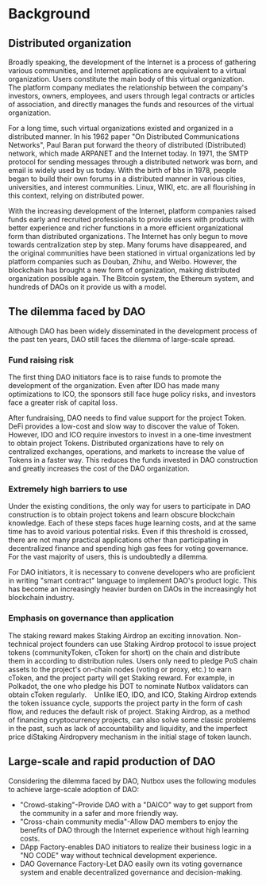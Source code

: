 # Background

## Distributed organization

Broadly speaking, the development of the Internet is a process of gathering various communities, and Internet applications are equivalent to a virtual organization. Users constitute the main body of this virtual organization. The platform company mediates the relationship between the company's investors, owners, employees, and users through legal contracts or articles of association, and directly manages the funds and resources of the virtual organization.

For a long time, such virtual organizations existed and organized in a distributed manner. In his 1962 paper "On Distributed Communications Networks", Paul Baran put forward the theory of distributed (Distributed) network, which made ARPANET and the Internet today. In 1971, the SMTP protocol for sending messages through a distributed network was born, and email is widely used by us today. With the birth of bbs in 1978, people began to build their own forums in a distributed manner in various cities, universities, and interest communities. Linux, WIKI, etc. are all flourishing in this context, relying on distributed power.

With the increasing development of the Internet, platform companies raised funds early and recruited professionals to provide users with products with better experience and richer functions in a more efficient organizational form than distributed organizations. The Internet has only begun to move towards centralization step by step. Many forums have disappeared, and the original communities have been stationed in virtual organizations led by platform companies such as Douban, Zhihu, and Weibo. However, the blockchain has brought a new form of organization, making distributed organization possible again. The Bitcoin system, the Ethereum system, and hundreds of DAOs on it provide us with a model. 

## The dilemma faced by DAO

Although DAO has been widely disseminated in the development process of the past ten years, DAO still faces the dilemma of large-scale spread.

### Fund raising risk

The first thing DAO initiators face is to raise funds to promote the development of the organization. Even after IDO has made many optimizations to ICO, the sponsors still face huge policy risks, and investors face a greater risk of capital loss.

After fundraising, DAO needs to find value support for the project Token. DeFi provides a low-cost and slow way to discover the value of Token. However, IDO and ICO require investors to invest in a one-time investment to obtain project Tokens. Distributed organizations have to rely on centralized exchanges, operations, and markets to increase the value of Tokens in a faster way. This reduces the funds invested in DAO construction and greatly increases the cost of the DAO organization.

### Extremely high barriers to use

Under the existing conditions, the only way for users to participate in DAO construction is to obtain project tokens and learn obscure blockchain knowledge. Each of these steps faces huge learning costs, and at the same time has to avoid various potential risks. Even if this threshold is crossed, there are not many practical applications other than participating in decentralized finance and spending high gas fees for voting governance. For the vast majority of users, this is undoubtedly a dilemma.

For DAO initiators, it is necessary to convene developers who are proficient in writing "smart contract" language to implement DAO's product logic. This has become an increasingly heavier burden on DAOs in the increasingly hot blockchain industry.

### Emphasis on governance than application

The staking reward makes Staking Airdrop an exciting innovation. Non-technical project founders can use Staking Airdrop protocol to issue project tokens (communityToken, cToken for short) on the chain and distribute them in according to distribution rules. Users only need to pledge PoS chain assets to the project's on-chain nodes (voting or proxy, etc.) to earn cToken, and the project party will get Staking reward. For example, in Polkadot, the one who pledge his DOT to nominate Nutbox validators can obtain cToken regularly.
  
Unlike IEO, IDO, and ICO, Staking Airdrop extends the token issuance cycle, supports the project party in the form of cash flow, and reduces the default risk of project. Staking Airdrop, as a method of financing cryptocurrency projects, can also solve some classic problems in the past, such as lack of accountability and liquidity, and the imperfect price diStaking Airdropvery mechanism in the initial stage of token launch.

## Large-scale and rapid production of DAO

Considering the dilemma faced by DAO, Nutbox uses the following modules to achieve large-scale adoption of DAO:

* "Crowd-staking"-Provide DAO with a "DAICO" way to get support from the community in a safer and more friendly way.
* "Cross-chain community media"-Allow DAO members to enjoy the benefits of DAO through the Internet experience without high learning costs.
* DApp Factory-enables DAO initiators to realize their business logic in a "NO CODE" way without technical development experience.
* DAO Governance Factory-Let DAO easily own its voting governance system and enable decentralized governance and decision-making. 
